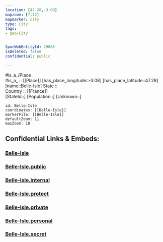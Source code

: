 ```yaml
---
location: [47.28,-3.08] 
mapzoom: [7,12] 
mapmarker: city 
type: City
tags:
- geo/City


SpocWebEntityId: 29088
isDeleted: false
confidential: public

---
```

#is_a_/Place  
#is_a_ :: [[Place]] 
[has_place_longitude::-3.08] 
[has_place_latitude::47.28] 
[name::Belle-Isle] 
State ::  
Country :: [[France]]  
[StateId::] 
[Population::] 
[Unknown::] 


```leaflet
id: Belle-Isle
coordinates: [[Belle-Isle]] 
markerFile: [[Belle-Isle]] 
defaultZoom: 11 
maxZoom: 18
```


## Confidential Links & Embeds: 

### [Belle-Isle](/_Standards/Earth/Continent/Europe/Europe~West/France/regions~France/Bretagne/Belle-Isle.md) 

### [Belle-Isle.public](/_public/Earth/Continent/Europe/Europe~West/France/regions~France/Bretagne/Belle-Isle.public.md) 

### [Belle-Isle.internal](/_internal/Earth/Continent/Europe/Europe~West/France/regions~France/Bretagne/Belle-Isle.internal.md) 

### [Belle-Isle.protect](/_protect/Earth/Continent/Europe/Europe~West/France/regions~France/Bretagne/Belle-Isle.protect.md) 

### [Belle-Isle.private](/_private/Earth/Continent/Europe/Europe~West/France/regions~France/Bretagne/Belle-Isle.private.md) 

### [Belle-Isle.personal](/_personal/Earth/Continent/Europe/Europe~West/France/regions~France/Bretagne/Belle-Isle.personal.md) 

### [Belle-Isle.secret](/_secret/Earth/Continent/Europe/Europe~West/France/regions~France/Bretagne/Belle-Isle.secret.md)

